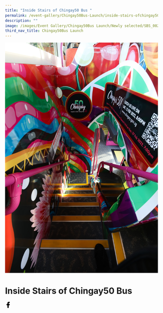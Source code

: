 ```yaml
---
title: "Inside Stairs of Chingay50 Bus "
permalink: /event-gallery/Chingay50Bus-Launch/inside-stairs-ofchingay50-bus
description: ""
image: /images/Event Gallery/Chingay50Bus Launch/Newly selected/SBS_0029.jpg
third_nav_title: Chingay50Bus Launch
---
```

![Inside Stairs of Chingay50 Bus](/images/Event%20Gallery/Chingay50Bus%20Launch/Newly%20selected/SBS_0029.jpg)

# **Inside Stairs of Chingay50 Bus**

<a href="http://www.facebook.com/sharer.php?u=http://www.chingay.gov.sg/image/event-gallery/inside-stairs-of-chingay50-bus" style="float:left;">
	<img src="/images/facebook.png" style="width:auto;height:20px;">
</a>